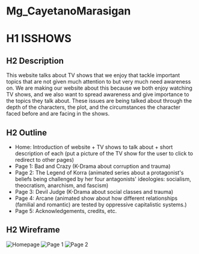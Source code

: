 # Mg_CayetanoMarasigan
# H1 ISSHOWS
## H2 Description
This website talks about TV shows that we enjoy that tackle important topics that are not given much attention to but very much need awareness on. We are making our website about this because we both enjoy watching TV shows, and we also want to spread awareness and give importance to the topics they talk about. These issues are being talked about through the depth of the characters, the plot, and the circumstances the character faced before and are facing in the shows.
    
## H2 Outline
- Home: Introduction of website + TV shows to talk about + short description of each (put a picture of the TV show for the user to click to redirect to other pages)
- Page 1: Bad and Crazy (K-Drama about corruption and trauma)
- Page 2: The Legend of Korra (animated series about a protagonist's beliefs being challenged by her four antagonists' ideologies: socialism, theocratism, anarchism, and fascism)
- Page 3: Devil Judge (K-Drama about social classes and trauma)
- Page 4: Arcane (animated show about how different relationships (familial and romantic) are tested by oppressive capitalistic systems.)
- Page 5: Acknowledgements, credits, etc.
    
## H2 Wireframe
    
![Homepage](https://user-images.githubusercontent.com/113150279/190533732-a657be32-d950-434a-b916-3ba1b603d8ba.png)
![Page 1](https://user-images.githubusercontent.com/113150279/190533747-96ff523f-6126-4346-b903-f2bfe87b460a.png)
![Page 2](https://user-images.githubusercontent.com/113150279/190533737-e6d482ea-db8f-4abb-b1db-f8d42e152209.png)
